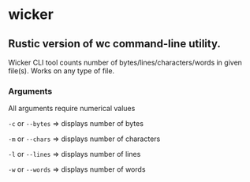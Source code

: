 # wicker
## Rustic version of wc command-line utility.
Wicker CLI tool counts number of bytes/lines/characters/words in given file(s). Works on any type of file.

### Arguments
All arguments require numerical values

```-c``` or ```--bytes``` => displays number of bytes

```-m``` or ```--chars``` => displays number of characters

```-l``` or ```--lines``` => displays number of lines

```-w``` or ```--words``` => displays number of words
